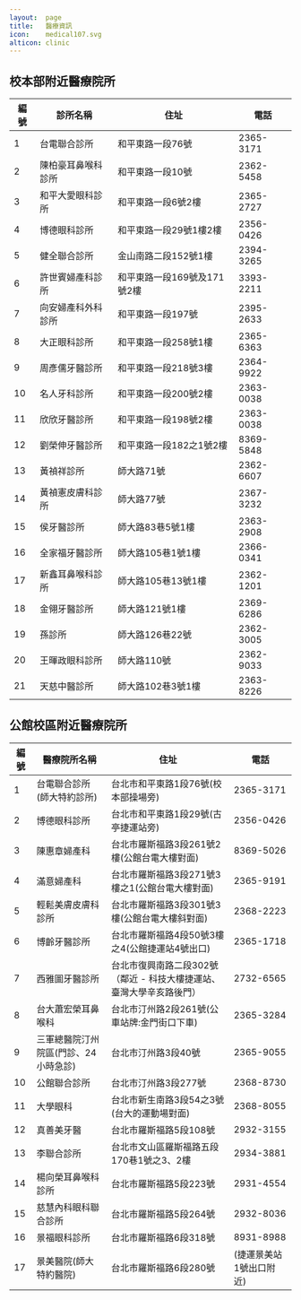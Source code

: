 ```yaml
---
layout:  page
title:   醫療資訊
icon:    medical107.svg
alticon: clinic
---
```

## 校本部附近醫療院所

編號 | 診所名稱                       | 住址                               | 電話
----|--------                       | ----                               |-----
1   | 台電聯合診所                    | 和平東路一段76號                     | 2365-3171
2   | 陳柏豪耳鼻喉科診所               | 和平東路一段10號                     | 2362-5458
3   | 和平大愛眼科診所                 | 和平東路一段6號2樓                   | 2365-2727
4   | 博德眼科診所                    | 和平東路一段29號1樓2樓                | 2356-0426
5   | 健全聯合診所 | 金山南路二段152號1樓 | 2394-3265
6 | 許世賓婦產科診所|和平東路一段169號及171號2樓|3393-2211
7|向安婦產科外科診所|和平東路一段197號|2395-2633
8|大正眼科診所|和平東路一段258號1樓|2365-6363
9|周彥儒牙醫診所|和平東路一段218號3樓|2364-9922
10|名人牙科診所|和平東路一段200號2樓|2363-0038
11|欣欣牙醫診所|和平東路一段198號2樓|2363-0038
12|劉榮伸牙醫診所|和平東路一段182之1號2樓|8369-5848
13|黃禎祥診所|師大路71號|2362-6607
14|黃禎憲皮膚科診所|師大路77號|2367-3232
15|侯牙醫診所|師大路83巷5號1樓|2363-2908
16|全家福牙醫診所|師大路105巷1號1樓|2366-0341
17|新鑫耳鼻喉科診所|師大路105巷13號1樓|2362-1201
18|金翎牙醫診所|師大路121號1樓|2369-6286
19|孫診所|師大路126巷22號|2362-3005
20|王暉政眼科診所|師大路110號|2362-9033
21|天慈中醫診所|師大路102巷3號1樓|2363-8226

## 公館校區附近醫療院所

編號 | 醫療院所名稱              | 住址  |  電話
----|-------------------------|------|-------
1 | 台電聯合診所(師大特約診所) | 台北市和平東路1段76號(校本部操場旁) | 2365-3171
2  | 博德眼科診所 | 台北市和平東路1段29號(古亭捷運站旁) | 2356-0426
3|陳惠章婦產科|台北市羅斯福路3段261號2樓(公館台電大樓對面)|8369-5026
4|滿意婦產科|台北市羅斯福路3段271號3樓之1(公館台電大樓對面)|2365-9191
5|輕鬆美膚皮膚科診所|台北市羅斯福路3段301號3樓(公館台電大樓斜對面)|2368-2223
6|博齡牙醫診所|台北市羅斯福路4段50號3樓之4(公館捷運站4號出口)|2365-1718
7|西雅圖牙醫診所|台北市復興南路二段302號（鄰近 - 科技大樓捷運站、臺灣大學辛亥路後門）|2732-6565
8|台大蕭宏榮耳鼻喉科|台北市汀州路2段261號(公車站牌:金門街口下車)|2365-3284
9|三軍總醫院汀州院區(門診、24小時急診)|台北市汀州路3段40號|2365-9055
10|公館聯合診所|台北市汀州路3段277號|2368-8730
11|大學眼科|台北市新生南路3段54之3號(台大的運動場對面)|2368-8055
12|真善美牙醫|台北市羅斯福路5段108號|2932-3155
13|李聯合診所|台北市文山區羅斯福路五段170巷1號之3、2樓|2934-3881
14|楊向榮耳鼻喉科診所|台北市羅斯福路5段223號|2931-4554
15|慈慧內科眼科聯合診所|台北市羅斯福路5段264號|2932-8036
16|景福眼科診所|台北市羅斯福路6段318號|8931-8988
17|景美醫院(師大特約醫院)|台北市羅斯福路6段280號|(捷運景美站1號出口附近)|2933-1010
